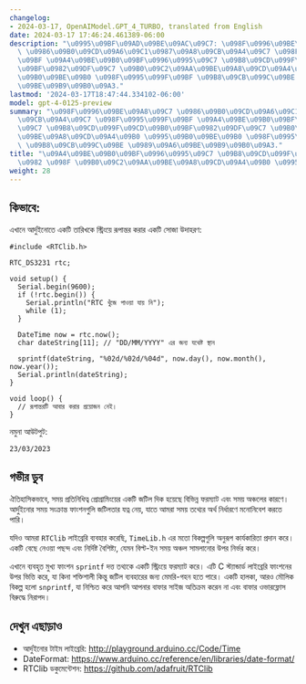 ```yaml
---
changelog:
- 2024-03-17, OpenAIModel.GPT_4_TURBO, translated from English
date: 2024-03-17 17:46:24.461389-06:00
description: "\u0995\u09BF\u09AD\u09BE\u09AC\u09C7: \u098F\u0996\u09BE\u09A8\u09C7\
  \ \u0986\u09B0\u09CD\u09A6\u09C1\u0987\u09A8\u09CB\u09A4\u09C7 \u098F\u0995\u099F\
  \u09BF \u09A4\u09BE\u09B0\u09BF\u0996\u0995\u09C7 \u09B8\u09CD\u099F\u09CD\u09B0\
  \u09BF\u0982\u09DF\u09C7 \u09B0\u09C2\u09AA\u09BE\u09A8\u09CD\u09A4\u09B0 \u0995\
  \u09B0\u09BE\u09B0 \u098F\u0995\u099F\u09BF \u09B8\u09CB\u099C\u09BE \u0989\u09A6\
  \u09BE\u09B9\u09B0\u09A3."
lastmod: '2024-03-17T18:47:44.334102-06:00'
model: gpt-4-0125-preview
summary: "\u098F\u0996\u09BE\u09A8\u09C7 \u0986\u09B0\u09CD\u09A6\u09C1\u0987\u09A8\
  \u09CB\u09A4\u09C7 \u098F\u0995\u099F\u09BF \u09A4\u09BE\u09B0\u09BF\u0996\u0995\
  \u09C7 \u09B8\u09CD\u099F\u09CD\u09B0\u09BF\u0982\u09DF\u09C7 \u09B0\u09C2\u09AA\
  \u09BE\u09A8\u09CD\u09A4\u09B0 \u0995\u09B0\u09BE\u09B0 \u098F\u0995\u099F\u09BF\
  \ \u09B8\u09CB\u099C\u09BE \u0989\u09A6\u09BE\u09B9\u09B0\u09A3."
title: "\u09A4\u09BE\u09B0\u09BF\u0996\u0995\u09C7 \u09B8\u09CD\u099F\u09CD\u09B0\u09BF\
  \u0982 \u098F \u09B0\u09C2\u09AA\u09BE\u09A8\u09CD\u09A4\u09B0 \u0995\u09B0\u09BE"
weight: 28
---
```


## কিভাবে:
এখানে আর্দুইনোতে একটি তারিখকে স্ট্রিংয়ে রূপান্তর করার একটি সোজা উদাহরণ:

```Arduino
#include <RTClib.h>

RTC_DS3231 rtc;

void setup() {
  Serial.begin(9600);
  if (!rtc.begin()) {
    Serial.println("RTC খুঁজে পাওয়া যায় নি");
    while (1);
  }
  
  DateTime now = rtc.now();
  char dateString[11]; // "DD/MM/YYYY" এর জন্য যথেষ্ট স্থান

  sprintf(dateString, "%02d/%02d/%04d", now.day(), now.month(), now.year());
  Serial.println(dateString);
}

void loop() {
  // রূপান্তরটি আবার করার প্রয়োজন নেই।
}
```

নমুনা আউটপুট:

```
23/03/2023
```

## গভীর ডুব
ঐতিহাসিকভাবে, সময় প্রতিনিধিত্ব প্রোগ্রামিংয়ের একটি জটিল দিক হয়েছে বিভিন্ন ফরম্যাট এবং সময় অঞ্চলের কারণে। আর্দুইনোর সময় সংক্রান্ত ফাংশনগুলি জটিলতার যত্ন নেয়, যাতে আমরা সময় তথ্যের অর্থ নির্ধারণে মনোনিবেশ করতে পারি।

যদিও আমরা `RTClib` লাইব্রেরি ব্যবহার করেছি, `TimeLib.h` এর মতো বিকল্পগুলি অনুরূপ কার্যকারিতা প্রদান করে। একটি বেছে নেওয়া পছন্দ এবং নির্দিষ্ট বৈশিষ্ট্য, যেমন বিল্ট-ইন সময় অঞ্চল সামলানোর উপর নির্ভর করে।

এখানে ব্যবহৃত মুখ্য ফাংশন `sprintf` দত্ত তথ্যকে একটি স্ট্রিংয়ে ফরম্যাট করে। এটি C স্ট্যান্ডার্ড লাইব্রেরি ফাংশনের উপর ভিত্তি করে, যা কিনা শক্তিশালী কিন্তু জটিল ব্যবহারের জন্য মেমরি-গহন হতে পারে। একটি হালকা, আরও মৌলিক বিকল্প হলো `snprintf`, যা নিশ্চিত করে আপনি আপনার বাফার সাইজ অতিক্রম করেন না এবং বাফার ওভারফ্লোস বিরুদ্ধে নিরাপদ।

## দেখুন এছাড়াও
- আর্দুইনোর টাইম লাইব্রেরি: http://playground.arduino.cc/Code/Time 
- DateFormat: https://www.arduino.cc/reference/en/libraries/date-format/
- RTClib ডকুমেন্টেশন: https://github.com/adafruit/RTClib
